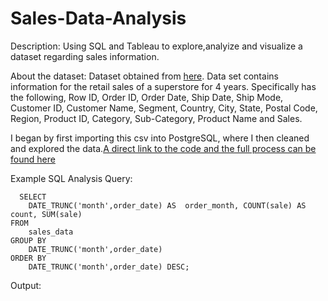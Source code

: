 # Sales-Data-Analysis

Description: Using SQL and Tableau to explore,analyize and visualize a dataset regarding sales information.

About the dataset: Dataset obtained from [here](https://www.kaggle.com/datasets/rohitsahoo/sales-forecasting). Data set contains information for the retail sales of a superstore for 4 years. Specifically has the following, Row ID, Order ID, Order Date, Ship Date, Ship Mode, Customer ID,	Customer Name, Segment, Country, City,	State,	Postal Code, Region, Product ID, Category, Sub-Category, Product Name and Sales.

I began by first importing this csv into PostgreSQL, where I then cleaned and explored the data.[A direct link to the code and the full process can be found here](https://github.com/seifsami/Sales-Data-Analysis/blob/main/Sales_Data_Analysis.sql)

Example SQL Analysis
  Query:
```
  SELECT 
    DATE_TRUNC('month',order_date) AS  order_month, COUNT(sale) AS count, SUM(sale)
FROM 
    sales_data
GROUP BY 
    DATE_TRUNC('month',order_date)
ORDER BY 
    DATE_TRUNC('month',order_date) DESC;

```
  Output:
  

